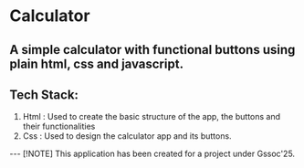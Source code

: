 # Calculator
A simple calculator with functional buttons using plain html, css and javascript.
---
## Tech Stack:
<ol>
  <li>Html : Used to create the basic structure of the app, the buttons and their functionalities</li>
  <li>Css : Used to design the calculator app and its buttons.</li>
</ol>
---
[!NOTE]
This application has been created for a project under Gssoc'25.
